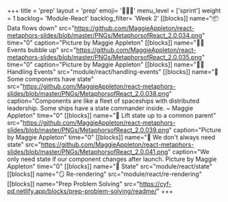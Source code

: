 +++
title = 'prep'
layout = 'prep'
emoji= '🧑🏾‍💻'
menu_level = ['sprint']
weight = 1
backlog= 'Module-React'
backlog_filter= 'Week 2'
[[blocks]]
name="📦 Data flows down"
src="https://github.com/MaggieAppleton/react-metaphors-slides/blob/master/PNGs/MetaphorsofReact_2.0.034.png"
time="0"
caption="Picture by Maggie Appleton"
[[blocks]]
name="🦻🏼 Events bubble up"
src="https://github.com/MaggieAppleton/react-metaphors-slides/blob/master/PNGs/MetaphorsofReact_2.0.035.png"
time="0"
caption="Picture by Maggie Appleton"
[[blocks]]
name="🦻🏼 Handling Events"
src="module/react/handling-events"
[[blocks]]
name="🚦 Some components have state"
src="https://github.com/MaggieAppleton/react-metaphors-slides/blob/master/PNGs/MetaphorsofReact_2.0.038.png"
caption="Components are like a fleet of spaceships with distributed leadership. Some ships have a state commander inside. ~ Maggie Appleton"
time="0"
[[blocks]]
name="🚦 Lift state up to a common parent"
src="https://github.com/MaggieAppleton/react-metaphors-slides/blob/master/PNGs/MetaphorsofReact_2.0.039.png"
caption="Picture by Maggie Appleton"
time="0"
[[blocks]]
name="🚦 We don't always need state"
src="https://github.com/MaggieAppleton/react-metaphors-slides/blob/master/PNGs/MetaphorsofReact_2.0.041.png"
caption="We only need state if our component changes after launch. Picture by Maggie Appleton"
time="0"
[[blocks]]
name="🚦 State"
src="module/react/state"
[[blocks]]
name="🪞 Re-rendering"
src="module/react/re-rendering"
[[blocks]]
name="Prep Problem Solving"
src="https://cyf-pd.netlify.app/blocks/prep-problem-solving/readme/"
+++
